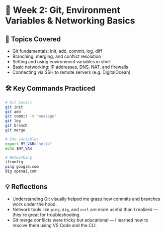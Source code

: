 # 🧠 Week 2: Git, Environment Variables & Networking Basics

## 📌 Topics Covered

- Git fundamentals: init, add, commit, log, diff
- Branching, merging, and conflict resolution
- Setting and using environment variables in shell
- Basic networking: IP addresses, DNS, NAT, and firewalls
- Connecting via SSH to remote servers (e.g. DigitalOcean)

## 🛠️ Key Commands Practiced

```bash
# Git basics
git init
git add .
git commit -m "message"
git log
git branch
git merge

# Env variables
export MY_VAR="hello"
echo $MY_VAR

# Networking
ifconfig
ping google.com
dig openai.com
```

## 💡 Reflections

- Understanding Git visually helped me grasp how commits and branches work under the hood.
- Network tools like `ping`, `dig`, and `curl` are more useful than I realized — they're great for troubleshooting.
- Git merge conflicts were tricky but educational — I learned how to resolve them using VS Code and the CLI.